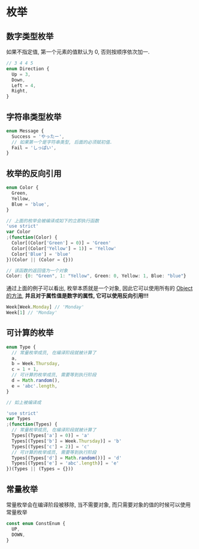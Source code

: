 # 枚举

## 数字类型枚举

如果不指定值, 第一个元素的值默认为 0, 否则按顺序依次加一.

```ts
// 3 4 4 5
enum Direction {
  Up = 3,
  Down,
  Left = 4,
  Right,
}
```

## 字符串类型枚举

```ts
enum Message {
  Success = 'やったー',
  // 如果第一个是字符串类型, 后面的必须赋初值.
  Fail = 'しっぱい',
}
```

## 枚举的反向引用

```ts
enum Color {
  Green,
  Yellow,
  Blue = 'blue',
}

// 上面的枚举会被编译成如下的立即执行函数
'use strict'
var Color
;(function(Color) {
  Color[(Color['Green'] = 0)] = 'Green'
  Color[(Color['Yellow'] = 1)] = 'Yellow'
  Color['Blue'] = 'blue'
})(Color || (Color = {}))

// 该函数的返回值为一个对象
Color: {0: "Green", 1: "Yellow", Green: 0, Yellow: 1, Blue: "blue"}
```

通过上面的例子可以看出, 枚举本质就是一个对象, 因此它可以使用所有的 [Object 的方法](https://js.yanceyleo.com/ES/Object/hasOwnProperty/),
**并且对于属性值是数字的属性, 它可以使用反向引用!!!**

```ts
Week[Week.Monday] // 'Monday'
Week[1] // 'Monday'
```

## 可计算的枚举

```ts
enum Type {
  // 常量枚举成员, 在编译阶段就被计算了
  a,
  b = Week.Thursday,
  c = 1 + 1,
  // 可计算的枚举成员, 需要等到执行阶段
  d = Math.random(),
  e = 'abc'.length,
}

// 如上被编译成

'use strict'
var Types
;(function(Types) {
  // 常量枚举成员, 在编译阶段就被计算了
  Types[(Types['a'] = 0)] = 'a'
  Types[(Types['b'] = Week.Thursday)] = 'b'
  Types[(Types['c'] = 2)] = 'c'
  // 可计算的枚举成员, 需要等到执行阶段
  Types[(Types['d'] = Math.random())] = 'd'
  Types[(Types['e'] = 'abc'.length)] = 'e'
})(Types || (Types = {}))
```

## 常量枚举

常量枚举会在编译阶段被移除, 当不需要对象, 而只需要对象的值的时候可以使用常量枚举

```ts
const enum ConstEnum {
  UP,
  DOWN,
}
```
